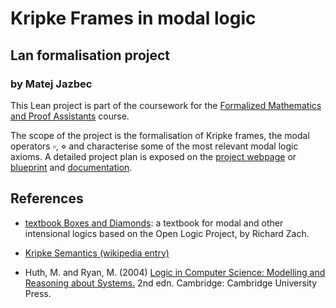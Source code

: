 # Kripke Frames in modal logic
## Lan formalisation project
### by Matej Jazbec


This Lean project is part of the coursework for the [Formalized Mathematics and Proof Assistants](https://www.andrej.com/zapiski/MAT-FORMATH-2024/book/) course.

The scope of the project is the formalisation of Kripke frames, the modal operators $\square$, $\diamond$ and characterise some of the most relevant modal logic axioms. A detailed project plan is exposed on the [project webpage](https://matejjazbec.github.io/kripke-frames/) or [blueprint](https://matejjazbec.github.io/kripke-frames/blueprint/) and [documentation](https://matejjazbec.github.io/kripke-frames/docs/).

## References

- [textbook Boxes and Diamonds](https://bd.openlogicproject.org/ ): a textbook for modal and other intensional logics based on the Open Logic Project, by Richard Zach.
  
- [Kripke Semantics (wikipedia entry)](https://en.wikipedia.org/wiki/Kripke_semantics) 

- Huth, M. and Ryan, M. (2004) [Logic in Computer Science: Modelling and Reasoning about Systems.](https://www.cambridge.org/highereducation/books/logic-in-computer-science/9022E2BE5E7C9F20D259F4A83986236C?utm_campaign=shareaholic&utm_medium=copy_link&utm_source=bookmark) 2nd edn. Cambridge: Cambridge University Press. 
